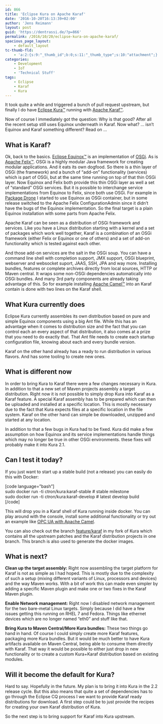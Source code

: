 ```yaml
---
id: 866
title: 'Eclipse Kura on Apache Karaf'
date: '2016-10-20T16:13:39+02:00'
author: 'Jens Reimann'
layout: post
guid: 'https://dentrassi.de/?p=866'
permalink: /2016/10/20/eclipse-kura-on-apache-karaf/
spacious_page_layout:
    - default_layout
tc-thumb-fld:
    - 'a:2:{s:9:"_thumb_id";b:0;s:11:"_thumb_type";s:10:"attachment";}'
categories:
    - Development
    - IoT
    - 'Technical Stuff'
tags:
    - Eclipse
    - Karaf
    - Kura
---
```


It took quite a while and triggered a bunch of pull request upstream, but finally I do have [Eclipse Kura™](https://www.eclipse.org/kura/) running with [Apache Karaf™](https://karaf.apache.org/).

Now of course I immediately got the question: Why is that good? After all the recent setup still uses Equinox underneath in Karaf. Now what? … isn’t Equinox and Karaf something different? Read on …

<!-- more -->

## What is Karaf?

Ok, back to the basics. [Eclipse Equinox™](https://www.eclipse.org/equinox/) is an implementation of [OSGi](https://www.osgi.org/). As is [Apache Felix™](https://felix.apache.org/). OSGi is a highly modular Java framework for creating modular applications. And it eats its own dogfood. So there is a thin layer of OSGi (the framework) and a bunch of “add-on” functionality (services) which is part of OSGi, but at the same time running on top of that thin OSGi layer. Now Equinox and Felix both provide this thin OSGi layer as well a set of “standard” OSGi services. But it is possible to interchange service implementations from Equinox to Felix, since both use OSGi. For example in [Package Drone](https://packagedrone.org/) I started to use Equinox as OSGi container, but in some release switched to the Apache Felix ConfigurationAdmin since it didn’t have the bugs of the Equinox implementation. So the final target is a plain Equinox installation with some parts from Apache Felix.

Apache Karaf can be seen as a distribution of OSGi framework and services. Like you have a Linux distribution starting with a kernel and a set of packages which work well together, Karaf is a combination of an OSGi framework (either Felix or Equinox or one of others) and a set of add-on functionality which is tested against each other.

And those add-on services are the salt in the OSGi soup. You can have a command line shell with completion support, JMX support, OSGi blueprint, webserver and websocket suport, JAAS, SSH, JPA and way more. Installing bundles, features or complete archives directly from local sources, HTTP or Maven central. It wraps some non-OSGi dependencies automatically into OSGi bundles. And many 3rd party components are already taking advantage of this. So for example installing [Apache Camel™](https://camel.apache.org/) into an Karaf contain is done with two lines on the Karaf shell.

## What Kura currently does

Eclipse Kura currently assembles its own distribution based on pure and simple Equinox components using a big Ant file. While this has an advantage when it comes to distribution size and the fact that you can control each an every aspect of that distribution, it also comes at a prize that you need to do exactly that. That Ant file needs to create each startup configuration file, knowing about each and every bundle version.

Karaf on the other hand already has a ready to run distribution in various flavors. And has some tooling to create new ones.

## What is different now

In order to bring Kura to Karaf there were a few changes necessary in Kura. In addition to that a new set of Maven projects assembly a target distribution. Right now it is not possible to simply drop Kura into Karaf as a Karaf feature. A special Karaf assembly has to be prepared which can then be uploaded and installed at a specific location. This is mostly necessary due to the fact that Kura expects files at a specific location in the file system. Karaf on the other hand can simple be downloaded, unzipped and started at any location.

In addition to that a few bugs in Kura had to be fixed. Kura did make a few assumption on how Equinox and its service implementations handle things which may no longer be true in other OSGi environments. these fixes will probably make it into Kura 2.1.

## Can I test it today?

If you just want to start up a stable build (not a release) you can easily do this with Docker:

\[code language=”bash”\]  
sudo docker run -ti ctron/kura:karaf-stable # stable milestone  
sudo docker run -ti ctron/kura:karaf-develop # latest develop build  
\[/code\]

This will drop you in a Karaf shell of Kura running inside docker. You can play around with the console, install some additional functionality or try out an example like [OPC UA with Apache Camel](https://github.com/ctron/de.dentrassi.camel.milo/tree/master/examples/milo-example1).

You can also check out the branch [feature/karaf](https://github.com/ctron/kura/tree/feature/karaf) in my fork of Kura which contains all the upstream patches and the Karaf distribution projects in one branch. This branch is also used to generate the docker images.

## What is next?

**Clean up the target assembly:** Right now assembling the target platform for Karaf is not as simple as I had hoped. This is mostly due to the complexity of such a setup (mixing different variants of Linux, processors and devices) and the way Maven works. With a bit of work this can made even simpler by adding a specific Maven plugin and make one or two fixes in the Karaf Maven plugin.

**Enable Network management:** Right now I disabled network management for the two bare-metal Linux targets. Simply because I did have a few issues getting this running on RHEL 7 and Fedora. Things like ethernet devices which are no longer named “eth0” and stuff like that.

**Bring Kura to Maven Central/More Kura bundles:** These two things go hand in hand. Of course I could simply create more Karaf features, packaging more Kura bundles. But it would be much better to have Kura artifacts available on Maven Central, being able to consume them directly with Karaf. That way it would be possible to either just drop in new functionality or to create a custom Kura+Karaf distribution based on existing modules.

## Will it become the default for Kura?

Hard to say. Hopefully in the future. My plan is to bring it into Kura in the 2.2 release cycle. But this also means that quite a set of dependencies has to go through the Eclipse CQ process I we want to provide Karaf ready distributions for download. A first step could be to just provide the recipes for creating your own Karaf distribution of Kura.

So the next step is to bring support for Karaf into Kura upstream.
